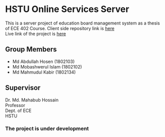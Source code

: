 # HSTU Online Services Server

This is a server project of education board management system as a thesis of ECE 402 Course. Client side repository link is [here](https://github.com/abdullahhosenakash/hstu-online-services-client) <br/>
Live link of the project is [here](https://hstu-online.web.app)

## Group Members

- Md Abdullah Hosen (1802103)
- Md Mobashwerul Islam (1802102)
- Md Mahmudul Kabir (1802134)

## Supervisor

Dr. Md. Mahabub Hossain <br/>
Professor <br/>
Dept. of ECE <br/>
HSTU

### The project is under development
